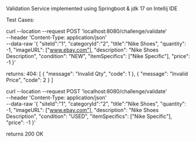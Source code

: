 Validation Service implemented using Springboot & jdk 17 on Intellij IDE

Test Cases:


curl --location --request POST 'localhost:8080/challenge/validate' \
--header 'Content-Type: application/json' \
--data-raw '{
"siteId":"1",
"categoryId":"2",
"title":"Nike Shoes",
"quantity": -1,
"imageURL": ["www.ebay.com"],
"description": "Nike Shoes Description",
"condition": "NEW",
"itemSpecifics": ["Nike Specific"],
"price": -1
}'

returns: 404:
[
{
"message": "Invalid Qty",
"code": 1
},
{
"message": "Invalid Price",
"code": 2
}
]



curl --location --request POST 'localhost:8080/challenge/validate' \
--header 'Content-Type: application/json' \
--data-raw '{
"siteId":"1",
"categoryId":"2",
"title":"Nike Shoes",
"quantity": -1,
"imageURL": ["www.ebay.com"],
"description": "Nike Shoes Description",
"condition": "USED",
"itemSpecifics": ["Nike Specific"],
"price": -1
}'

returns 200 OK 
